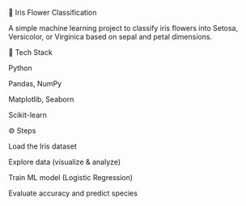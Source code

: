 🌸 Iris Flower Classification

A simple machine learning project to classify iris flowers into Setosa, Versicolor, or Virginica based on sepal and petal dimensions.

🧠 Tech Stack

Python

Pandas, NumPy

Matplotlib, Seaborn

Scikit-learn

⚙️ Steps

Load the Iris dataset

Explore data (visualize & analyze)

Train ML model (Logistic Regression)

Evaluate accuracy and predict species
